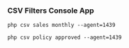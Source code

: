 ### CSV Filters Console App

`php csv sales monthly --agent=1439`

`php csv policy approved --agent=1439`